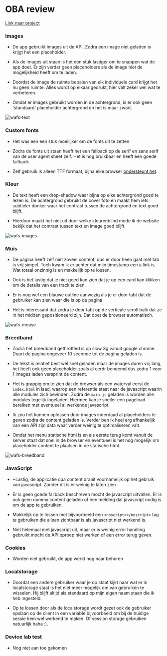 # OBA review

[Link naar project](https://denniswegereef.github.io/web-app-from-scratch-18-19/src/)

### Images

- De app gebruikt images uit de API. Zodra een image niet geladen is krijgt het een placeholder.

- Als de images uit staan is het een stuk lastiger om te snappen wat de app doet. Er zijn verder geen placeholders als de image niet de mogelijkheid heeft om te laden.

- Doordat de image de ruimte bepalen van elk individuele card krijgt het nu geen ruimte. Alles wordt op elkaar gedrukt, hier valt zeker wel wat te verbeteren.

- Omdat er images gebruikt worden in de achtergrond, is er ook geen 'standaard' placeholder achtergrond en het is maar zwart.

![wafs-text](images/images-wafs.png)

### Custom fonts

- Het was een een stuk moeilijker om de fonts uit te zetten.

- Zodra de fonts uit staan heeft het een fallback op de serif en sans serif van de user agent sheet zelf. Het is nog bruikbaar en heeft een goede fallback.

- Zelf gebruik ik alleen TTF formaat, bijna elke browser [ondersteunt het](https://caniuse.com/#search=ttf).

### Kleur

- De text heeft een drop-shadow waar bijna op elke achtergrond goed te lezen is. De achtergrond gebruikt de cover foto en maakt hem iets subtieler donker waar het contrast tussen de achtergrond en text goed blijft.

- Hierdoor maakt het niet uit door welke kleurenblind mode ik de website bekijk dat het contrast tussen text en image goed blijft.

![wafs-images](images/images-colorblind.png)

### Muis

- De pagina heeft zelf niet zoveel content, dus er door heen gaat met tab is vrij simpel. Toch kwam ik er achter dat mijn timestamp een a link is. Wat totaal onzinnig is en makkelijk op te lossen.

- Ook is het lastig dat je niet goed kan zien dat je op een card kan klikken om de details van een track te zien.

- Er is nog wel een blauwe outline aanwezig als je er door tabt dat de gebruiker kan zien waar die is op de pagina.

- Het is interessant dat zodra je door tabt op de verticale scroll balk dat ze in het midden gepositioneerd zijn. Dat doet de browser automatisch.

![wafs-mouse](images/images-mouse.png)

### Breedband

- Zodra het breedband gethrottled is op slow 3g vanuit google chrome. Duurt de pagina ongeveer 10 seconde tot de pagina geladen is.

- De tekst is relatief best wel snel geladen maar de images duren vrij lang, het heeft ook geen placeholder zoals al eerdr benoemd dus zodra 1 voor 1 images laden versprint de content.

- Het is grappig om te zien dat de browser als een waterval eerst de `index.html` in laad, waarop een referentie staat naar de javascript waarin alle modules zich bevinden. Zodra de `main.js` geladen is worden alle modules tegelijk ingeladen. Hiermee kan je sneller een pageload bereiken met eventueel al werkende javascript.

- Ik zou het kunnen oplossen door images inderdaad al placeholders te geven zodra de content geladen is. Verder ben ik heel erg afhankelijk van een API zijn data waar verder weinig te optimaliseren valt.

- Omdat het menu statische html is en als eerste terug komt vanuit de server staat dat snel in de browser en eventueel is het nog mogelijk om placeholder content te plaatsen in de statische html.

![wafs-breedband](images/images-breedband.png)

### JavaScript

- ~Lastig, de applicatie qua content draait voornamelijk op het gebruik van javascript. Zonder dit is er weinig te laten zien

- Er is geen goede fallback beschreven mocht de javascript uitvallen. Er is ook geen dummy content geladen of een melding dat javascript nodig is om de app te gebruiken.

- Makkelijk op te lossen met bijvoorbeeld een `<noscript></noscript>` tag te gebruiken die alleen zichtbaar is als javascript niet werkend is.

- Niet helemaal met javascript uit, maar er is weinig error handling gebruikt mocht de API oproep niet werken of een error terug geven.

### Cookies

- Worden niet gebruikt, de app werkt nog naar behoren

### Localstorage

- Doordat een andere gebruiker waar je op staat kijkt naar wat er in localstorage staat is het niet meer mogelijk om van gebruiken te wisselen. Hij blijft altijd als standaard op mijn eigen naam staan die ik heb ingesteld.

- Op te lossen door als de localstorage wordt gezet ook de gebruiker opslaan op de client in een variable bijvoorbeeld om bij de huidige sessie hem wel werkend te maken. Of session storage gebruiken natuurlijk haha :).

### Device lab test

- Nog niet aan toe gekomen
